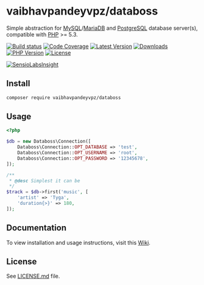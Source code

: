 # vaibhavpandeyvpz/databoss
Simple abstraction for [MySQL](https://www.mysql.com/)/[MariaDB](https://mariadb.org/) and [PostgreSQL](https://www.postgresql.org/) database server(s), compatible with [PHP](http://www.php.net/) >= 5.3.

[![Build status][build-status-image]][build-status-url]
[![Code Coverage][code-coverage-image]][code-coverage-url]
[![Latest Version][latest-version-image]][latest-version-url]
[![Downloads][downloads-image]][downloads-url]
[![PHP Version][php-version-image]][php-version-url]
[![License][license-image]][license-url]

[![SensioLabsInsight][insights-image]][insights-url]

Install
-------
```bash
composer require vaibhavpandeyvpz/databoss
```

Usage
-----
```php
<?php

$db = new Databoss\Connection([
    Databoss\Connection::OPT_DATABASE => 'test',
    Databoss\Connection::OPT_USERNAME => 'root',
    Databoss\Connection::OPT_PASSWORD => '12345678',
]);

/**
 * @desc Simplest it can be
 */
$track = $db->first('music', [
    'artist' => 'Tyga',
    'duration{>}' => 180,
]);
```

Documentation
-------
To view installation and usage instructions, visit this [Wiki](https://github.com/vaibhavpandeyvpz/databoss/wiki).

License
-------
See [LICENSE.md][license-url] file.

[build-status-image]: https://img.shields.io/travis/vaibhavpandeyvpz/databoss.svg?style=flat-square
[build-status-url]: https://travis-ci.org/vaibhavpandeyvpz/databoss
[code-coverage-image]: https://img.shields.io/codecov/c/github/vaibhavpandeyvpz/databoss.svg?style=flat-square
[code-coverage-url]: https://codecov.io/gh/vaibhavpandeyvpz/databoss
[latest-version-image]: https://img.shields.io/github/release/vaibhavpandeyvpz/databoss.svg?style=flat-square
[latest-version-url]: https://github.com/vaibhavpandeyvpz/databoss/releases
[downloads-image]: https://img.shields.io/packagist/dt/vaibhavpandeyvpz/databoss.svg?style=flat-square
[downloads-url]: https://packagist.org/packages/vaibhavpandeyvpz/databoss
[php-version-image]: http://img.shields.io/badge/php-5.3+-8892be.svg?style=flat-square
[php-version-url]: https://packagist.org/packages/vaibhavpandeyvpz/databoss
[license-image]: https://img.shields.io/badge/license-MIT-brightgreen.svg?style=flat-square
[license-url]: LICENSE.md
[insights-image]: https://insight.sensiolabs.com/projects/6e4c6fda-7671-4827-807f-060b39970a07/small.png
[insights-url]: https://insight.sensiolabs.com/projects/6e4c6fda-7671-4827-807f-060b39970a07
